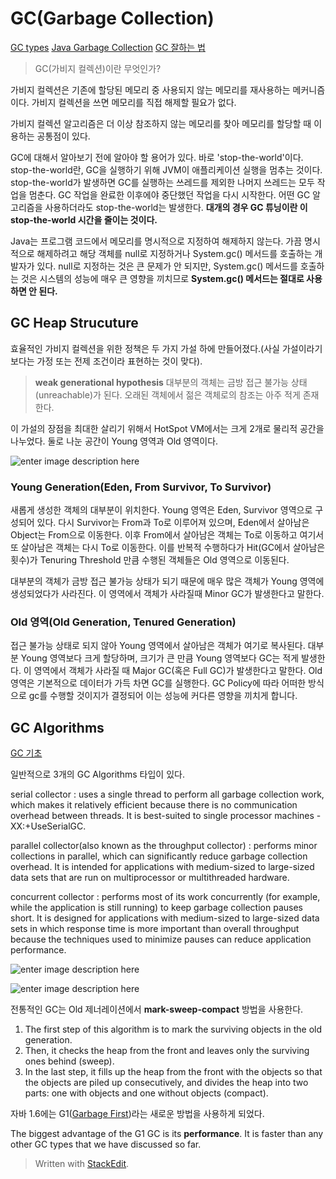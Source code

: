 
# GC(Garbage Collection)
[GC types](https://www.cubrid.org/blog/understanding-java-garbage-collection)
[Java Garbage Collection](https://d2.naver.com/helloworld/1329)
[GC 잘하는 법
](https://waspro.tistory.com/380)

> GC(가비지 컬렉션)이란 무엇인가?

가비지 컬렉션은 기존에 할당된 메모리 중 사용되지 않는 메모리를 재사용하는 메커니즘이다. 가비지 컬렉션을 쓰면 메모리를 직접 해제할 필요가 없다. 

가비지 컬렉션 알고리즘은 더 이상 참조하지 않는 메모리를 찾아 메모리를 할당할 때 이용하는 공통점이 있다. 

GC에 대해서 알아보기 전에 알아야 할 용어가 있다. 바로 'stop-the-world'이다. stop-the-world란, GC을 실행하기 위해 JVM이 애플리케이션 실행을 멈추는 것이다. stop-the-world가 발생하면 GC를 실행하는 쓰레드를 제외한 나머지 쓰레드는 모두 작업을 멈춘다. GC 작업을 완료한 이후에야 중단했던 작업을 다시 시작한다. 어떤 GC 알고리즘을 사용하더라도 stop-the-world는 발생한다. **대개의 경우 GC 튜닝이란 이 stop-the-world 시간을 줄이는 것이다.**

Java는 프로그램 코드에서 메모리를 명시적으로 지정하여 해제하지 않는다. 가끔 명시적으로 해제하려고 해당 객체를 null로 지정하거나 System.gc() 메서드를 호출하는 개발자가 있다. null로 지정하는 것은 큰 문제가 안 되지만, System.gc() 메서드를 호출하는 것은 시스템의 성능에 매우 큰 영향을 끼치므로 **System.gc() 메서드는 절대로 사용하면 안 된다.**

## GC Heap Strucuture

효율적인 가비지 컬렉션을 위한 정책은 두 가지 가설 하에 만들어졌다.(사실 가설이라기보다는 가정 또는 전제 조건이라 표현하는 것이 맞다).

>**weak generational hypothesis**
>대부분의 객체는 금방 접근 불가능 상태(unreachable)가 된다.
>오래된 객체에서 젊은 객체로의 참조는 아주 적게 존재한다.

이 가설의 장점을 최대한 살리기 위해서 HotSpot VM에서는 크게 2개로 물리적 공간을 나누었다. 둘로 나눈 공간이 Young 영역과 Old 영역이다.

![enter image description here](https://i.stack.imgur.com/8ZtFA.png)

### Young Generation(Eden, From Survivor, To Survivor)

새롭게 생성한 객체의 대부분이 위치한다. Young 영역은 Eden, Survivor 영역으로 구성되어 있다. 다시 Survivor는 From과 To로 이루어져 있으며, Eden에서 살아남은 Object는 From으로 이동한다. 이후 From에서 살아남은 객체는 To로 이동하고 여기서 또 살아남은 객체는 다시 To로 이동한다. 이를 반복적 수행하다가 Hit(GC에서 살아남은 횟수)가 Tenuring Threshold 만큼 수행된 객체들은 Old 영역으로 이동된다.

대부분의 객체가 금방 접근 불가능 상태가 되기 때문에 매우 많은 객체가 Young 영역에 생성되었다가 사라진다. 이 영역에서 객체가 사라질때 Minor GC가 발생한다고 말한다.

### Old 영역(Old Generation, Tenured Generation)

접근 불가능 상태로 되지 않아 Young 영역에서 살아남은 객체가 여기로 복사된다. 대부분 Young 영역보다 크게 할당하며, 크기가 큰 만큼 Young 영역보다 GC는 적게 발생한다. 이 영역에서 객체가 사라질 때 Major GC(혹은 Full GC)가 발생한다고 말한다. Old 영역은 기본적으로 데이터가 가득 차면 GC를 실행한다. GC Policy에 따라 어떠한 방식으로 gc를 수행할 것이지가 결정되어 이는 성능에 커다른 영향을 끼치게 합니다.

## GC Algorithms

[GC 기초](https://codeahoy.com/2017/08/06/basics-of-java-garbage-collection/)

일반적으로 3개의 GC Algorithms 타입이 있다. 

serial collector
: uses a single thread to perform all garbage collection work, which makes it relatively efficient because there is no communication overhead between threads. It is best-suited to single processor machines -XX:+UseSerialGC.

parallel collector(also known as the throughput collector)
: performs minor collections in parallel, which can significantly reduce garbage collection overhead. It is intended for applications with medium-sized to large-sized data sets that are run on multiprocessor or multithreaded hardware.

concurrent collector
: performs most of its work concurrently (for example, while the application is still running) to keep garbage collection pauses short. It is designed for applications with medium-sized to large-sized data sets in which response time is more important than overall throughput because the techniques used to minimize pauses can reduce application performance.

![enter image description here](https://codeahoy.com/img/blogs/gc-compared.png)


![enter image description here](https://codeahoy.com/img/blogs/gc-collectors-pairing.jpg)


전통적인 GC는 Old 제너레이션에서  **mark-sweep-compact** 방법을 사용한다. 

1.  The first step of this algorithm is to mark the surviving objects in the old generation.
2.  Then, it checks the heap from the front and leaves only the surviving ones behind (sweep).
3.  In the last step, it fills up the heap from the front with the objects so that the objects are piled up consecutively, and divides the heap into two parts: one with objects and one without objects (compact).


자바 1.6에는 G1([Garbage First](https://www.oracle.com/technetwork/tutorials/tutorials-1876574.html))라는 새로운 방법을 사용하게 되었다. 

The biggest advantage of the G1 GC is its  **performance**. It is faster than any other GC types that we have discussed so far. 


> Written with [StackEdit](https://stackedit.io/).
<!--stackedit_data:
eyJoaXN0b3J5IjpbODg5NTU2MTE4LDE3NDY0MDU1MjEsLTIwOD
c2Nzk2MDZdfQ==
-->